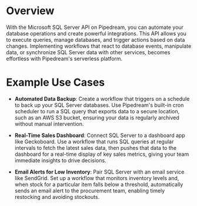 # Overview

With the Microsoft SQL Server API on Pipedream, you can automate your database operations and create powerful integrations. This API allows you to execute queries, manage databases, and trigger actions based on data changes. Implementing workflows that react to database events, manipulate data, or synchronize SQL Server data with other services, becomes effortless with Pipedream's serverless platform.

# Example Use Cases

- **Automated Data Backup**: Create a workflow that triggers on a schedule to back up your SQL Server databases. Use Pipedream's built-in cron scheduler to run a SQL query that exports data to a secure location, such as an AWS S3 bucket, ensuring your data is regularly archived without manual intervention.

- **Real-Time Sales Dashboard**: Connect SQL Server to a dashboard app like Geckoboard. Use a workflow that runs SQL queries at regular intervals to fetch the latest sales data, then pushes that data to the dashboard for a real-time display of key sales metrics, giving your team immediate insights to drive decisions.

- **Email Alerts for Low Inventory**: Pair SQL Server with an email service like SendGrid. Set up a workflow that monitors inventory levels and, when stock for a particular item falls below a threshold, automatically sends an email alert to the procurement team, enabling timely restocking and avoiding stockouts.
